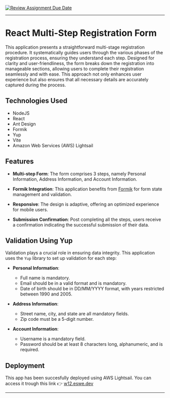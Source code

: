 [![Review Assignment Due Date](https://classroom.github.com/assets/deadline-readme-button-24ddc0f5d75046c5622901739e7c5dd533143b0c8e959d652212380cedb1ea36.svg)](https://classroom.github.com/a/EjimcIPa)

---

# React Multi-Step Registration Form

This application presents a straightforward multi-stage registration procedure. It systematically guides users through the various phases of the registration process, ensuring they understand each step. Designed for clarity and user-friendliness, the form breaks down the registration into manageable sections, allowing users to complete their registration seamlessly and with ease. This approach not only enhances user experience but also ensures that all necessary details are accurately captured during the process.

## Technologies Used
- NodeJS
- React
- Ant Design
- Formik
- Yup
- Vite
- Amazon Web Services (AWS) Lightsail
## Features

- **Multi-step Form**: The form comprises 3 steps, namely Personal Information, Address Information, and Account Information.
  
- **Formik Integration**: This application benefits from [Formik](https://formik.org/) for form state management and validation.
  
- **Responsive**: The design is adaptive, offering an optimized experience for mobile users.
  
- **Submission Confirmation**: Post completing all the steps, users receive a confirmation indicating the successful submission of their data.

## Validation Using Yup

Validation plays a crucial role in ensuring data integrity. This application uses the `Yup` library to set up validation for each step:

- **Personal Information**: 
  - Full name is mandatory.
  - Email should be in a valid format and is mandatory.
  - Date of birth should be in DD/MM/YYYY format, with years restricted between 1990 and 2005.

- **Address Information**: 
  - Street name, city, and state are all mandatory fields.
  - Zip code must be a 5-digit number.

- **Account Information**: 
  - Username is a mandatory field.
  - Password should be at least 8 characters long, alphanumeric, and is required.

## Deployment
This app has been succesfully deployed using AWS Lightsail. You can access it trough this link 👉 [w12.eswe.dev](http://w12.eswe.dev)

---